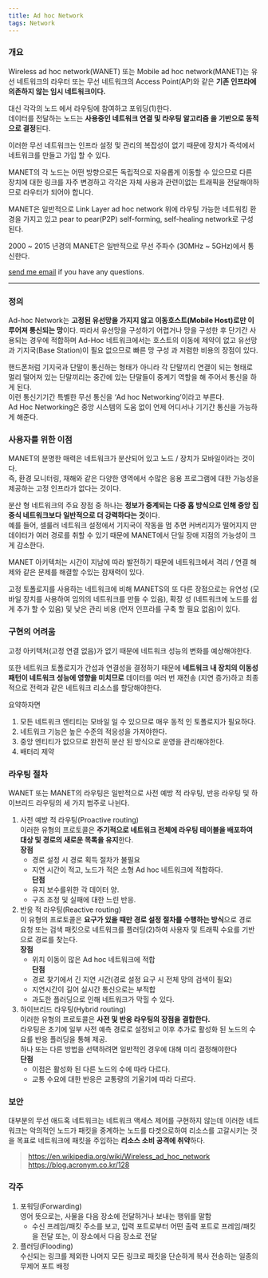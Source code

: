 ```yaml
---
title: Ad hoc Network
tags: Network
---
```


### 개요  

Wireless ad hoc network(WANET) 또는 Mobile ad hoc network(MANET)는 유선 네트워크의 라우터 또는 무선 네트워크의 Access Point(AP)와 같은 **기존 인프라에 의존하지 않는 임시 네트워크이다.**  

대신 각각의 노드 에서 라우팅에 참여하고 포워딩(1)한다.  
데이터를 전달하는 노드는 **사용중인 네트워크 연결 및 라우팅 알고리즘 을 기반으로 동적으로 결정**된다.  

이러한 무선 네트워크는 인프라 설정 및 관리의 복잡성이 없기 때문에 장치가 즉석에서 네트워크를 만들고 가입 할 수 있다.   

MANET의 각 노드는 어떤 방향으로든 독립적으로 자유롭게 이동할 수 있으므로 다른 장치에 대한 링크를 자주 변경하고 각각은 자체 사용과 관련이없는 트래픽을 전달해야하므로 라우터가 되어야 합니다.  

MANET은 일반적으로 Link Layer ad hoc network 위에 라우팅 가능한 네트워킹 환경을 가지고 있고 pear to pear(P2P) self-forming, self-healing network로 구성된다.   

2000 ~ 2015 년경의 MANET은 일반적으로 무선 주파수 (30MHz ~ 5GHz)에서 통신한다.

[send me email](mailto:jewel7492@gmail.com) if you have any questions.

<!--more-->

---

### 정의  

Ad-hoc Network는 **고정된 유선망을 가지지 않고 이동호스트(Mobile Host)로만 이루어져 통신되는 망**이다. 따라서 유선망을 구성하기 어렵거나 망을 구성한 후 단기간 사용되는 경우에 적합하며 Ad-Hoc 네트워크에서는 호스트의 이동에 제약이 없고 유선망 과 기지국(Base Station)이 필요 없으므로 빠른 망 구성 과 저렴한 비용의 장점이 있다.  

핸드폰처럼 기지국과 단말이 통신하는 형태가 아니라 각 단말끼리 연결이 되는 형태로 멀리 떨어져 있는 단말끼리는 중간에 있는 단말들이 중계기 역할을 해 주어서 통신을 하게 된다.  
이런 통신기기간 특별한 무선 통신을 ‘Ad hoc Networking’이라고 부른다.  
Ad Hoc Networking은 중앙 시스템의 도움 없이 언제 어디서나 기기간 통신을 가능하게 해준다.  

### 사용자를 위한 이점  

MANET의 분명한 매력은 네트워크가 분산되어 있고 노드 / 장치가 모바일이라는 것이다.  
즉, 환경 모니터링, 재해와 같은 다양한 영역에서 수많은 응용 프로그램에 대한 가능성을 제공하는 고정 인프라가 없다는 것이다.  

분산 형 네트워크의 주요 장점 중 하나는 **정보가 중계되는 다중 홉 방식으로 인해 중앙 집중식 네트워크보다 일반적으로 더 강력하다는 것**이다.  
예를 들어, 셀룰러 네트워크 설정에서 기지국이 작동을 멈 추면 커버리지가 떨어지지 만 데이터가 여러 경로를 취할 수 있기 때문에 MANET에서 단일 장애 지점의 가능성이 크게 감소한다.  

MANET 아키텍처는 시간이 지남에 따라 발전하기 때문에 네트워크에서 격리 / 연결 해제와 같은 문제를 해결할 수있는 잠재력이 있다.  

고정 토폴로지를 사용하는 네트워크에 비해 MANETS의 또 다른 장점으로는 유연성 (모바일 장치를 사용하여 임의의 네트워크를 만들 수 있음), 확장 성 (네트워크에 노드를 쉽게 추가 할 수 있음) 및 낮은 관리 비용 (먼저 인프라를 구축 할 필요 없음)이 있다.  

### 구현의 어려움  

고정 아키텍처(고정 연결 없음)가 없기 때문에 네트워크 성능의 변화를 예상해야한다.  

또한 네트워크 토폴로지가 간섭과 연결성을 결정하기 때문에 **네트워크 내 장치의 이동성 패턴이 네트워크 성능에 영향을 미치므로** 데이터를 여러 번 재전송 (지연 증가)하고 최종적으로 전력과 같은 네트워크 리소스를 할당해야한다.

요약하자면  
1. 모든 네트워크 엔티티는 모바일 일 수 있으므로 매우 동적 인 토폴로지가 필요하다.  
2. 네트워크 기능은 높은 수준의 적응성을 가져야한다.  
3. 중앙 엔티티가 없으므로 완전히 분산 된 방식으로 운영을 관리해야한다.  
4. 배터리 제약  

### 라우팅 절차  

WANET 또는 MANET의 라우팅은 일반적으로 사전 예방 적 라우팅, 반응 라우팅 및 하이브리드 라우팅의 세 가지 범주로 나뉜다.  

1. 사전 예방 적 라우팅(Proactive routing)  
    이러한 유형의 프로토콜은 **주기적으로 네트워크 전체에 라우팅 테이블을 배포하여 대상 및 경로의 새로운 목록을 유지**한다.  
    **장점**  
    * 경로 설정 시 경로 획득 절차가 불필요  
    * 지연 시간이 적고, 노드가 적은 소형 Ad hoc 네트워크에 적합하다.  
    **단점**  
    * 유지 보수를위한 각 데이터 양.  
    * 구조 조정 및 실패에 대한 느린 반응.  
2. 반응 적 라우팅(Reactive routing)  
    이 유형의 프로토콜은 **요구가 있을 때만 경로 설정 절차를 수행하는 방식**으로 경로 요청 또는 검색 패킷으로 네트워크를 플러딩(2)하여 사용자 및 트래픽 수요를 기반으로 경로를 찾는다.  
    **장점**  
    * 위치 이동이 많은 Ad hoc 네트워크에 적합  
    **단점**  
    * 경로 찾기에서 긴 지연 시간(경로 설정 요구 시 전체 망의 검색이 필요)  
    * 지연시간이 길어 실시간 통신으로는 부적합  
    * 과도한 플러딩으로 인해 네트워크가 막힐 수 있다.  
3. 하이브리드 라우팅(Hybrid routing)  
    이러한 유형의 프로토콜은 **사전 및 반응 라우팅의 장점을 결합한다.**  
    라우팅은 초기에 일부 사전 예측 경로로 설정되고 이후 추가로 활성화 된 노드의 수요를 반응 플러딩을 통해 제공.  
    하나 또는 다른 방법을 선택하려면 일반적인 경우에 대해 미리 결정해야한다  
    **단점**  
    * 이점은 활성화 된 다른 노드의 수에 따라 다르다.  
    * 교통 수요에 대한 반응은 교통량의 기울기에 따라 다르다.  

### 보안  

대부분의 무선 애드혹 네트워크는 네트워크 액세스 제어를 구현하지 않는데 이러한 네트워크는 악의적인 노드가 패킷을 중계하는 노드를 타겟으로하여 리소스를 고갈시키는 것을 목표로 네트워크에 패킷을 주입하는 **리소스 소비 공격에 취약**하다.

> https://en.wikipedia.org/wiki/Wireless_ad_hoc_network  
> https://blog.acronym.co.kr/128  

### 각주

1. 포워딩(Forwarding)  
    영어 뜻으로는, 사물을 다음 장소에 전달하거나 보내는 행위를 말함  
    * 수신 프레임/패킷 주소를 보고, 입력 포트로부터 어떤 출력 포트로 프레임/패킷을 전달 또는, 이 장소에서 다음 장소로 전달
2. 플러딩(Flooding)  
    수신되는 링크를 제외한 나머지 모든 링크로 패킷을 단순하게 복사 전송하는
    일종의 무제어 포트 배정  
